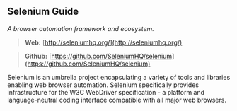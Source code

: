 ## Selenium Guide
*A browser automation framework and ecosystem.*

> **Web:** [http://seleniumhq.org/](http://seleniumhq.org/)

> **Github:** [https://github.com/SeleniumHQ/selenium](https://github.com/SeleniumHQ/selenium)

Selenium is an umbrella project encapsulating a variety of tools and libraries enabling web browser automation. Selenium specifically provides infrastructure for the W3C WebDriver specification - a platform and language-neutral coding interface compatible with all major web browsers.
